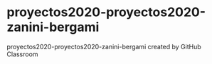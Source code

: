 # proyectos2020-proyectos2020-zanini-bergami
proyectos2020-proyectos2020-zanini-bergami created by GitHub Classroom

